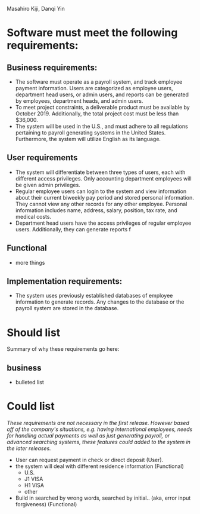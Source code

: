 Masahiro Kiji, Danqi Yin
# Software must meet the following requirements:
## Business requirements:
* The software must operate as a payroll system, and track employee payment information.  Users are categorized as employee users, department head users, or admin users, and reports can be generated by employees, department heads, and admin users.  
* To meet project constraints, a deliverable product must be available by October 2019. Additionally, the total project cost must be less than $36,000.
* The system will be used in the U.S., and must adhere to all regulations pertaining to payroll generating systems in the United States. Furthermore, the system will utilize English as its language.

## User requirements

* The system will differentiate between three types of users, each with different access privileges.  Only accounting department employees will be given admin privileges.
* Regular employee users can login to the system and view information about their current biweekly pay period and stored personal information.  They cannot view any other records for any other employee.  Personal information includes name, address, salary, position, tax rate, and medical costs.
* Department head users have the access privileges of regular employee users.  Additionally, they can generate reports f

## Functional
* more things

## Implementation requirements:

* The system uses previously established databases of employee information to generate records.  Any changes to the database or the payroll system are stored in the database.

# Should list
Summary of why these requirements go here:
## business
* bulleted list

# Could list
*These requirements are not necessary in the first release. However based off of the company's situations, e.g. having international employees, needs for handling actual payments as well as just generating payroll, or advanced searching systems, these features could added to the system in the later releases.*   

* User can request payment in check or direct deposit (User).  
* the system will deal with different residence information (Functional)
  * U.S.
  * J1 VISA
  * H1 VISA
  * other   
* Build in searched by wrong words, searched by initial.. (aka, error input forgiveness) (Functional)
